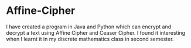 # Affine-Cipher
I have created a program in Java and Python which can encrypt and decrypt a text using Affine Cipher and Ceaser Cipher. I found it interesting when I learnt it in my discrete mathematics class in second semester.
